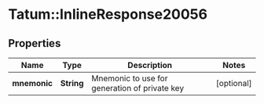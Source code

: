 # Tatum::InlineResponse20056

## Properties
Name | Type | Description | Notes
------------ | ------------- | ------------- | -------------
**mnemonic** | **String** | Mnemonic to use for generation of private key | [optional] 

